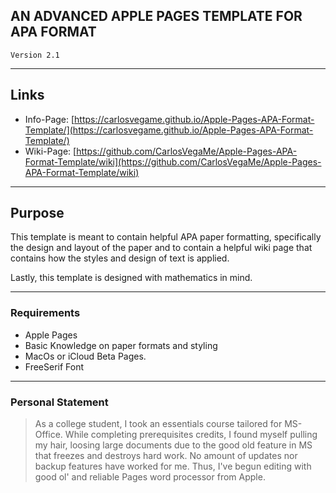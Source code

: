 ## AN ADVANCED APPLE PAGES TEMPLATE FOR APA FORMAT

```
Version 2.1 
```
----------

## Links

 - Info-Page: [https://carlosvegame.github.io/Apple-Pages-APA-Format-Template/](https://carlosvegame.github.io/Apple-Pages-APA-Format-Template/)
 - Wiki-Page: [https://github.com/CarlosVegaMe/Apple-Pages-APA-Format-Template/wiki](https://github.com/CarlosVegaMe/Apple-Pages-APA-Format-Template/wiki)

----------
## Purpose
This template is meant to contain helpful APA paper formatting, specifically the design and layout of the paper and to contain a helpful wiki page that contains how the styles and design of text is applied. 

Lastly, this template is designed with mathematics in mind. 

----------
### Requirements

 - Apple Pages
 - Basic Knowledge on paper formats and styling
 - MacOs or iCloud Beta Pages.  
 - FreeSerif Font

----------
### Personal Statement

>As a college student, I took an essentials course tailored for MS-Office. While completing prerequisites credits, I found myself pulling my hair, loosing large documents due to the good old feature in MS that freezes and destroys hard work. No amount of updates nor backup features have worked for me. Thus, I've begun editing with good ol' and reliable Pages word processor from Apple. 
